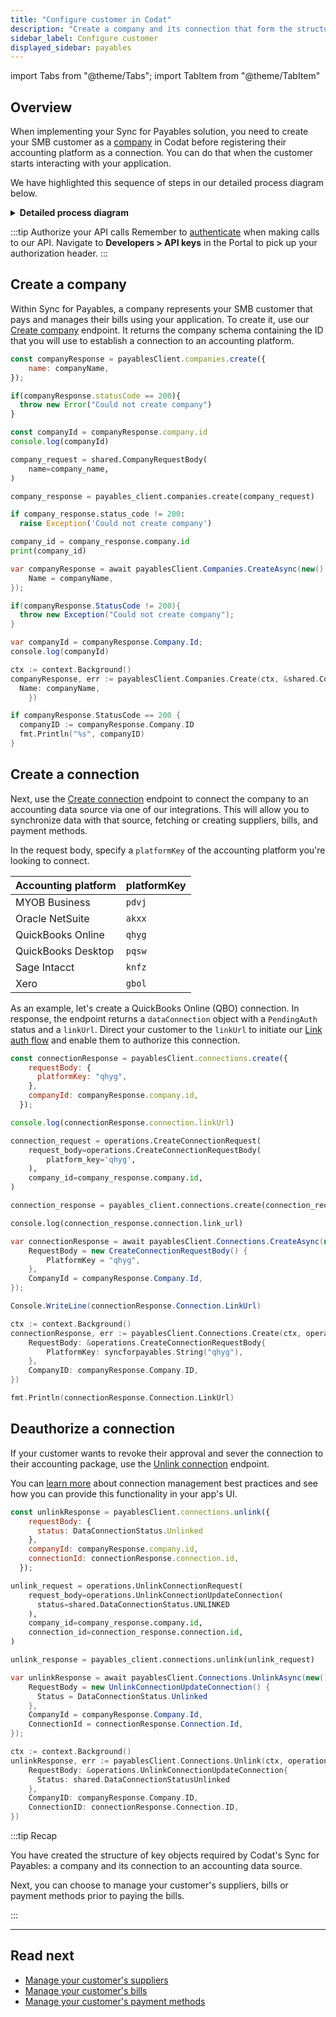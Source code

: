 ```yaml
---
title: "Configure customer in Codat"
description: "Create a company and its connection that form the structure required to execute the bill pay process"
sidebar_label: Configure customer
displayed_sidebar: payables
---
```


import Tabs from "@theme/Tabs";
import TabItem from "@theme/TabItem"

## Overview

When implementing your Sync for Payables solution, you need to create your SMB customer as a [company](../terms/company) in Codat before registering their accounting platform as a connection. You can do that when the customer starts interacting with your application.  

We have highlighted this sequence of steps in our detailed process diagram below. 

<details>
<summary><b>Detailed process diagram</b></summary>

```mermaid

  sequenceDiagram
      participant smb as SMB customer
      participant app as Your application 
      participant codat as Codat
      participant acctg as Accounting platform
      
      smb ->> app: Logs into application
      smb ->> app: Initiates connection to accounting software

        app ->> codat: Passes company and connection details
        codat ->> codat: Creates company and connection
        app ->> codat: Initiates auth flow
        codat -->> smb: Displays auth flow
        smb -->> codat: Authorizes connection
        codat ->> acctg: Establishes connection
```

</details>  

:::tip Authorize your API calls
Remember to [authenticate](/using-the-api/authentication) when making calls to our API. Navigate to **Developers > API keys** in the Portal to pick up your authorization header.
:::

## Create a company

Within Sync for Payables, a company represents your SMB customer that pays and manages their bills using your application. To create it, use our [Create company](/sync-for-payables-api#/operations/create-company) endpoint. It returns the company schema containing the ID that you will use to establish a connection to an accounting platform. 

<Tabs>

<TabItem value="nodejs" label="TypeScript">

```javascript
const companyResponse = payablesClient.companies.create({
    name: companyName,
});

if(companyResponse.statusCode == 200){
  throw new Error("Could not create company")
}

const companyId = companyResponse.company.id
console.log(companyId)
```

</TabItem>

<TabItem value="python" label="Python">

```python
company_request = shared.CompanyRequestBody(
    name=company_name,
)

company_response = payables_client.companies.create(company_request)

if company_response.status_code != 200:
  raise Exception('Could not create company')

company_id = company_response.company.id
print(company_id)
```

</TabItem>

<TabItem value="csharp" label="C#">

```csharp
var companyResponse = await payablesClient.Companies.CreateAsync(new() {
    Name = companyName,
});

if(companyResponse.StatusCode != 200){
  throw new Exception("Could not create company");
}

var companyId = companyResponse.Company.Id;
console.log(companyId)
```

</TabItem>

<TabItem value="go" label="Go">

```go
ctx := context.Background()
companyResponse, err := payablesClient.Companies.Create(ctx, &shared.CompanyRequestBody{
  Name: companyName,
	})

if companyResponse.StatusCode == 200 {
  companyID := companyResponse.Company.ID
  fmt.Println("%s", companyID)
}
```
</TabItem>

</Tabs>

## Create a connection

Next, use the [Create connection](/sync-for-payables-api#/operations/create-connection) endpoint to connect the company to an accounting data source via one of our integrations. This will allow you to synchronize data with that source, fetching or creating suppliers, bills, and payment methods. 

In the request body, specify a `platformKey` of the accounting platform you're looking to connect.

| Accounting platform | platformKey |
| ---  | ---  |
| MYOB Business | `pdvj` |
| Oracle NetSuite | `akxx` |
| QuickBooks Online | `qhyg` |
| QuickBooks Desktop | `pqsw` |
| Sage Intacct | `knfz` |
| Xero | `gbol` |

As an example, let's create a QuickBooks Online (QBO) connection. In response, the endpoint returns a `dataConnection` object with a `PendingAuth` status and a `linkUrl`. Direct your customer to the `linkUrl` to initiate our [Link auth flow](/auth-flow/overview) and enable them to authorize this connection.

<Tabs>

<TabItem value="nodejs" label="TypeScript">

```javascript
const connectionResponse = payablesClient.connections.create({
    requestBody: {
      platformKey: "qhyg",
    },
    companyId: companyResponse.company.id,
  });

console.log(connectionResponse.connection.linkUrl)
```

</TabItem>

<TabItem value="python" label="Python">

```python
connection_request = operations.CreateConnectionRequest(
    request_body=operations.CreateConnectionRequestBody(
        platform_key='qhyg',
    ),
    company_id=company_response.company.id,
)

connection_response = payables_client.connections.create(connection_request)

console.log(connection_response.connection.link_url)
```

</TabItem>

<TabItem value="csharp" label="C#">

```csharp
var connectionResponse = await payablesClient.Connections.CreateAsync(new() {
    RequestBody = new CreateConnectionRequestBody() {
        PlatformKey = "qhyg",
    },
    CompanyId = companyResponse.Company.Id,
});

Console.WriteLine(connectionResponse.Connection.LinkUrl)
```

</TabItem>

<TabItem value="go" label="Go">

```go
ctx := context.Background()
connectionResponse, err := payablesClient.Connections.Create(ctx, operations.CreateConnectionRequest{
    RequestBody: &operations.CreateConnectionRequestBody{
        PlatformKey: syncforpayables.String("qhyg"),
    },
    CompanyID: companyResponse.Company.ID,
})

fmt.Println(connectionResponse.Connection.LinkUrl)
```
</TabItem>

</Tabs>

## Deauthorize a connection

If your customer wants to revoke their approval and sever the connection to their accounting package, use the [Unlink connection](/sync-for-payables-api#/operations/unlink-connection) endpoint.

You can [learn more](/auth-flow/optimize/connection-management) about connection management best practices and see how you can provide this functionality in your app's UI.

<Tabs>

<TabItem value="nodejs" label="TypeScript">

```javascript
const unlinkResponse = payablesClient.connections.unlink({
    requestBody: {
      status: DataConnectionStatus.Unlinked
    },
    companyId: companyResponse.company.id,
    connectionId: connectionResponse.connection.id,
  });
```

</TabItem>

<TabItem value="python" label="Python">

```python
unlink_request = operations.UnlinkConnectionRequest(
    request_body=operations.UnlinkConnectionUpdateConnection(
      status=shared.DataConnectionStatus.UNLINKED
    ),
    company_id=company_response.company.id,
    connection_id=connection_response.connection.id,
)

unlink_response = payables_client.connections.unlink(unlink_request)

```

</TabItem>

<TabItem value="csharp" label="C#">

```csharp
var unlinkResponse = await payablesClient.Connections.UnlinkAsync(new() {
    RequestBody = new UnlinkConnectionUpdateConnection() {
      Status = DataConnectionStatus.Unlinked
    },
    CompanyId = companyResponse.Company.Id,
    ConnectionId = connectionResponse.Connection.Id,
});
```

</TabItem>

<TabItem value="go" label="Go">

```go
ctx := context.Background()
unlinkResponse, err := payablesClient.Connections.Unlink(ctx, operations.UnlinkConnectionRequest{
    RequestBody: &operations.UnlinkConnectionUpdateConnection{
      Status: shared.DataConnectionStatusUnlinked
    },
    CompanyID: companyResponse.Company.ID,
    ConnectionID: connectionResponse.Connection.ID,
})
```
</TabItem>

</Tabs>

:::tip Recap

You have created the structure of key objects required by Codat's Sync for Payables: a company and its connection to an accounting data source.

Next, you can choose to manage your customer's suppliers, bills or payment methods prior to paying the bills.

:::

---

## Read next

* [Manage your customer's suppliers](/payables/suppliers)
* [Manage your customer's bills](/payables/bills)
* [Manage your customer's payment methods](/payables/mapping)

